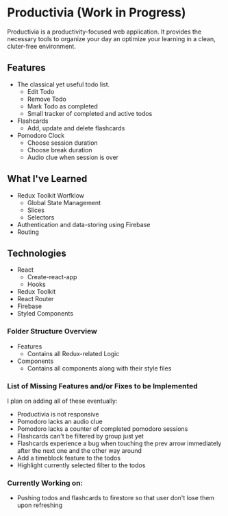 # Productivia (Work in Progress)
Productivia is a productivity-focused web application. It provides the necessary tools to organize your day an optimize your learning in a clean, cluter-free environment.

## Features
* The classical yet useful todo list.
  * Edit Todo
  * Remove Todo
  * Mark Todo as completed
  * Small tracker of completed and active todos
* Flashcards
  * Add, update and delete flashcards
* Pomodoro Clock
  * Choose session duration
  * Choose break duration
  * Audio clue when session is over

## What I've Learned
* Redux Toolkit Worfklow
  * Global State Management
  * Slices
  * Selectors
* Authentication and data-storing using Firebase
* Routing

## Technologies
* React
  * Create-react-app
  * Hooks
* Redux Toolkit
* React Router
* Firebase
* Styled Components

### Folder Structure Overview
* Features
  * Contains all Redux-related Logic
* Components
  * Contains all components along with their style files
  
### List of Missing Features and/or Fixes to be Implemented
I plan on adding all of these eventually:
* Productivia is not responsive
* Pomodoro lacks an audio clue
* Pomodoro lacks a counter of completed pomodoro sessions
* Flashcards can't be filtered by group just yet
* Flashcards experience a bug when touching the prev arrow immediately after the next one and the other way around
* Add a timeblock feature to the todos
* Highlight currently selected filter to the todos

### Currently Working on:
* Pushing todos and flashcards to firestore so that user don't lose them upon refreshing
